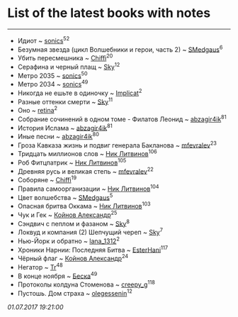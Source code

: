 # List of the latest books with notes
---

* Идиот ~ [sonics](users/588/5880221-vkontakte)<sup>52</sup>
* Безумная звезда (цикл Волшебники и герои, часть 2) ~ [SMedgaus](users/162/162444669-vkontakte)<sup>6</sup>
* Убить пересмешника ~ [Chiffi](users/105/105831994080785626680-google)<sup>20</sup>
* Серафина и черный плащ ~ [Sky](users/118/118049897850017649660-google)<sup>12</sup>
* Метро 2035 ~ [sonics](users/588/5880221-vkontakte)<sup>50</sup>
* Метро 2034 ~ [sonics](users/588/5880221-vkontakte)<sup>49</sup>
* Никогда не ешьте в одиночку ~ [Implicat](users/118/118341692435130654754-google)<sup>2</sup>
* Разные оттенки смерти ~ [Sky](users/118/118049897850017649660-google)<sup>11</sup>
* Оно ~ [retina](users/390/3900602-vkontakte)<sup>2</sup>
* Собрание сочинений в одном томе - Филатов Леонид ~ [abzagir4ik](users/362/3621623-vkontakte)<sup>81</sup>
* История Ислама ~ [abzagir4ik](users/362/3621623-vkontakte)<sup>81</sup>
* Иные песни ~ [abzagir4ik](users/362/3621623-vkontakte)<sup>80</sup>
* Гроза Кавказа жизнь и подвиг генерала Бакланова ~ [mfevralev](users/140/140966150-vkontakte)<sup>23</sup>
* Тридцать миллионов слов ~ [Ник Литвинов](users/241/241974816-vkontakte)<sup>106</sup>
* Роб Фитцпатрик ~ [Ник Литвинов](users/241/241974816-vkontakte)<sup>105</sup>
* Древняя русь и великая степь ~ [mfevralev](users/140/140966150-vkontakte)<sup>22</sup>
* Соборяне ~ [Chiffi](users/105/105831994080785626680-google)<sup>19</sup>
* Правила самоорганизации ~ [Ник Литвинов](users/241/241974816-vkontakte)<sup>104</sup>
* Цвет волшебства ~ [SMedgaus](users/162/162444669-vkontakte)<sup>5</sup>
* Опасная бритва Оккама ~ [Ник Литвинов](users/241/241974816-vkontakte)<sup>103</sup>
* Чук и Гек ~ [Койнов Александр](users/414/414040473-vkontakte)<sup>25</sup>
* Сэндвич с пеплом и фазаном ~ [Sky](users/118/118049897850017649660-google)<sup>8</sup>
* Локвуд и компания (2) Шепчущий череп ~ [Sky](users/118/118049897850017649660-google)<sup>7</sup>
* Нью-Йорк и обратно ~ [lana_1312](users/460/4609218-vkontakte)<sup>2</sup>
* Хроники Нарнии: Последняя Битва ~ [EsterHani](users/305/30558181-vkontakte)<sup>117</sup>
* Чёрный флаг ~ [Койнов Александр](users/414/414040473-vkontakte)<sup>24</sup>
* Негатор ~ [Tr](users/122/12282474-vkontakte)<sup>48</sup>
* В конце ноября ~ [Беска](users/157/1577468-vkontakte)<sup>49</sup>
* Протоколы колдуна Стоменова ~ [creepy_g](users/747/74743045-vkontakte)<sup>118</sup>
* Пустошь. Дом страха ~ [olegessenin](users/390/3901448-vkontakte)<sup>12</sup>


_01.07.2017 19:21:00_
